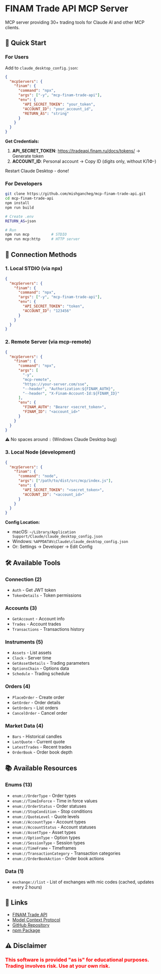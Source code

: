 # FINAM Trade API MCP Server

MCP server providing 30+ trading tools for Claude AI and other MCP clients.

## 🚀 Quick Start

### For Users

Add to `claude_desktop_config.json`:

```json
{
  "mcpServers": {
    "finam": {
      "command": "npx",
      "args": ["-y", "mcp-finam-trade-api"],
      "env": {
        "API_SECRET_TOKEN": "your_token",
        "ACCOUNT_ID": "your_account_id",
        "RETURN_AS": "string"
      }
    }
  }
}
```

**Get Credentials:**
1. **API_SECRET_TOKEN**: https://tradeapi.finam.ru/docs/tokens/ → Generate token
2. **ACCOUNT_ID**: Personal account → Copy ID (digits only, without КЛФ-)

Restart Claude Desktop - done!

### For Developers

```bash
git clone https://github.com/mishgancheg/mcp-finam-trade-api.git
cd mcp-finam-trade-api
npm install
npm run build

# Create .env
RETURN_AS=json

# Run
npm run mcp          # STDIO
npm run mcp:http     # HTTP server
```

## 🔌 Connection Methods

### 1. Local STDIO (via npx)
```json
{
  "mcpServers": {
    "finam": {
      "command": "npx",
      "args": ["-y", "mcp-finam-trade-api"],
      "env": {
        "API_SECRET_TOKEN": "token",
        "ACCOUNT_ID": "123456"
      }
    }
  }
}
```

### 2. Remote Server (via mcp-remote)
```json
{
  "mcpServers": {
    "finam": {
      "command": "npx",
      "args": [
        "-y",
        "mcp-remote",
        "https://your-server.com/sse",
        "--header", "Authorization:${FINAM_AUTH}",
        "--header", "X-Finam-Account-Id:${FINAM_ID}"
      ],
      "env": {
        "FINAM_AUTH": "Bearer <secret_token>",
        "FINAM_ID": "<account_id>"
      }
    }
  }
}
```

⚠️ No spaces around `:` (Windows Claude Desktop bug)

### 3. Local Node (development)
```json
{
  "mcpServers": {
    "finam": {
      "command": "node",
      "args": ["/path/to/dist/src/mcp/index.js"],
      "env": {
        "API_SECRET_TOKEN": "<secret_token>",
        "ACCOUNT_ID": "<account_id>"
      }
    }
  }
}
```

**Config Location:**
- macOS: `~/Library/Application Support/Claude/claude_desktop_config.json`
- Windows: `%APPDATA%\Claude\claude_desktop_config.json`
- Or: Settings → Developer → Edit Config

## 🛠️ Available Tools

### Connection (2)
- `Auth` - Get JWT token
- `TokenDetails` - Token permissions

### Accounts (3)
- `GetAccount` - Account info
- `Trades` - Account trades
- `Transactions` - Transactions history

### Instruments (5)
- `Assets` - List assets
- `Clock` - Server time
- `GetAssetDetails` - Trading parameters
- `OptionsChain` - Options data
- `Schedule` - Trading schedule

### Orders (4)
- `PlaceOrder` - Create order
- `GetOrder` - Order details
- `GetOrders` - List orders
- `CancelOrder` - Cancel order

### Market Data (4)
- `Bars` - Historical candles
- `LastQuote` - Current quote
- `LatestTrades` - Recent trades
- `OrderBook` - Order book depth

## 📚 Available Resources

### Enums (13)
- `enum://OrderType` - Order types
- `enum://TimeInForce` - Time in force values
- `enum://OrderStatus` - Order statuses
- `enum://StopCondition` - Stop conditions
- `enum://QuoteLevel` - Quote levels
- `enum://AccountType` - Account types
- `enum://AccountStatus` - Account statuses
- `enum://AssetType` - Asset types
- `enum://OptionType` - Option types
- `enum://SessionType` - Session types
- `enum://TimeFrame` - Timeframes
- `enum://TransactionCategory` - Transaction categories
- `enum://OrderBookAction` - Order book actions

### Data (1)
- `exchange://list` - List of exchanges with mic codes (cached, updates every 2 hours)


## 🔗 Links

- [FINAM Trade API](https://tradeapi.finam.ru/)
- [Model Context Protocol](https://modelcontextprotocol.io/)
- [GitHub Repository](https://github.com/mishgancheg/mcp-finam-trade-api)
- [npm Package](https://www.npmjs.com/package/mcp-finam-trade-api)

## ⚠️ Disclaimer

### <font color="red">This software is provided "as is" for educational purposes. Trading involves risk. Use at your own risk.</font>
